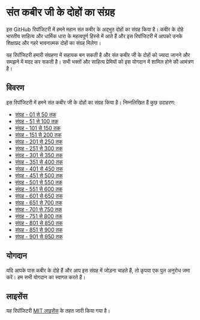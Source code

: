 # संत कबीर जी के दोहों का संग्रह

इस GitHub रिपॉजिटरी में हमने महान संत कबीर के अद्भुत दोहों का संग्रह किया है। कबीर के दोहे भारतीय साहित्य और धार्मिक धारा के महत्वपूर्ण हिस्से में आते हैं और इस रिपॉजिटरी में आपको उनके शिक्षाप्रद और गहरे भावनात्मक दोहों का संग्रह मिलेगा।

यह रिपॉजिटरी हमारी संग्रहणा में सहायक बन सकती है और संत कबीर जी के दोहों को ज्यादा जानने और समझने में मदद कर सकती है। सभी भक्तों और साहित्य प्रेमियों को इस योगदान में शामिल होने की आमंत्रण है।

## विवरण

इस रिपॉजिटरी में हमने संत कबीर जी के दोहों का संग्रह किया है। निम्नलिखित हैं कुछ उदाहरण:

-   [संग्रह - 01 से 50 तक](collections/collection-01-to-50.md)
-   [संग्रह - 51 से 100 तक](collections/collection-51-to-100.md)
-   [संग्रह - 101 से 150 तक](collections/collection-101-to-150.md)
-   [संग्रह - 151 से 200 तक](collections/collection-151-to-200.md)
-   [संग्रह - 201 से 250 तक](collections/collection-201-to-250.md)
-   [संग्रह - 251 से 300 तक](collections/collection-251-to-300.md)
-   [संग्रह - 301 से 350 तक](collections/collection-301-to-350.md)
-   [संग्रह - 351 से 400 तक](collections/collection-351-to-400.md)
-   [संग्रह - 401 से 450 तक](collections/collection-401-to-450.md)
-   [संग्रह - 451 से 500 तक](collections/collection-451-to-500.md)
-   [संग्रह - 501 से 550 तक](collections/collection-501-to-550.md)
-   [संग्रह - 551 से 600 तक](collections/collection-551-to-600.md)
-   [संग्रह - 601 से 650 तक](collections/collection-601-to-650.md)
-   [संग्रह - 651 से 700 तक](collections/collection-651-to-700.md)
-   [संग्रह - 701 से 750 तक](collections/collection-701-to-750.md)
-   [संग्रह - 751 से 800 तक](collections/collection-751-to-800.md)
-   [संग्रह - 801 से 850 तक](collections/collection-801-to-850.md)
-   [संग्रह - 851 से 900 तक](collections/collection-851-to-900.md)
-   [संग्रह - 901 से 950 तक](collections/collection-901-to-950.md)

## योगदान

यदि आपके पास कबीर के दोहे हैं और आप इस संग्रह में जोड़ना चाहते हैं, तो कृपया एक पुल अनुरोध जमा करें। हम सभी योगदान का स्वागत करते हैं।

## लाइसेंस

यह रिपॉजिटरी [MIT लाइसेंस](LICENSE) के तहत जारी किया गया है।
